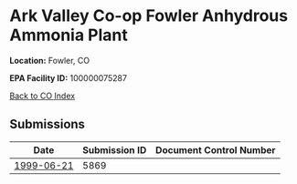 # Ark Valley Co-op Fowler Anhydrous Ammonia Plant

**Location:** Fowler, CO

**EPA Facility ID:** 100000075287

[Back to CO Index](../../index.md)

## Submissions

| Date | Submission ID | Document Control Number |
|------|--------------|-------------------------|
| [1999-06-21](submissions/5869.md) | 5869 |  |
